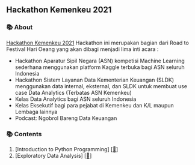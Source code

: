 ## Hackathon Kemenkeu 2021

### 📚 About
[Hackathon Kemenkeu 2021](https://www.kemenkeu.go.id/hackathon2021) Hackathon ini merupakan bagian dari Road to Festival Hari Oeang yang akan dibagi menjadi lima inti acara :
- Hackathon Aparatur Sipil Negara (ASN) kompetisi Machine Learning sederhana menggunakan platform Kaggle terbuka bagi ASN seluruh Indonesia
- Hackathon Sistem Layanan Data Kementerian Keuangan (SLDK) menggunakan data internal, eksternal, dan SLDK untuk membuat use case Data Analytics (Terbatas ASN Kemenkeu)
- Kelas Data Analytics bagi ASN seluruh Indonesia 
- Kelas Eksekutif bagi para pejabat di Kemenkeu dan K/L maupun Lembaga lainnya
- Podcast: Ngobrol Bareng Data Keuangan

### 📚 Contents

1. [Introduction to Python Programming] [[📂](https://github.com/RaharditoDio/Hackathon-Kemenkeu-2021/blob/main/Introduction%20to%20Python%20Programming.ipynb)] 
1. [Exploratory Data Analysis] [[📂](https://github.com/RaharditoDio/Kemenkeu-Hackathon-2021/blob/main/Exploratory%20Data%20Analysis.ipynb)]
